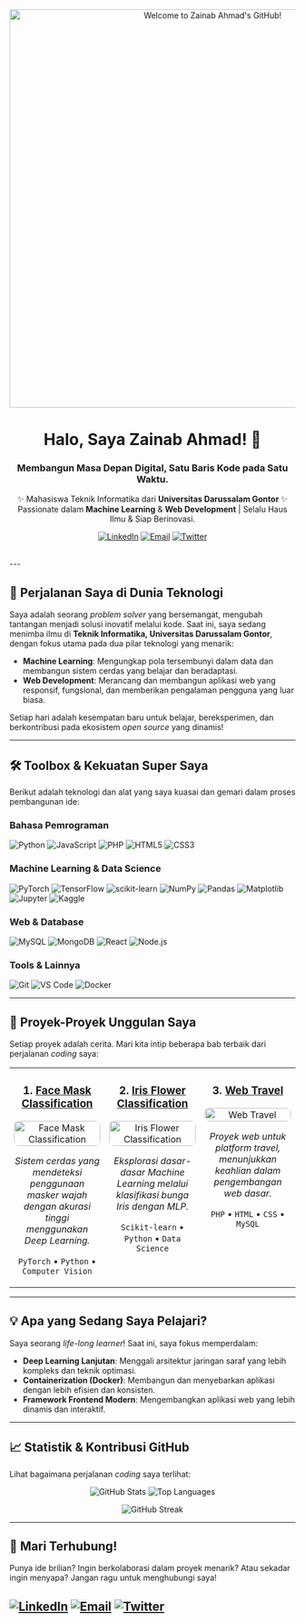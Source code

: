 <div align="center">
  <img src="https://raw.githubusercontent.com/zainhmdd/zainhmdd/main/assets/animated_banner.gif" alt="Welcome to Zainab Ahmad's GitHub!" width="700"/>
  <h1>Halo, Saya Zainab Ahmad! 👋</h1>
  <h3>Membangun Masa Depan Digital, Satu Baris Kode pada Satu Waktu.</h3>
</div>

<p align="center">
  ✨ Mahasiswa Teknik Informatika dari <b>Universitas Darussalam Gontor</b> ✨
  <br>
  Passionate dalam <b>Machine Learning</b> & <b>Web Development</b> | Selalu Haus Ilmu & Siap Berinovasi.
</p>

<p align="center">
  <a href="https://www.linkedin.com/in/zainab-ahmad-profile-anda/" target="_blank"><img src="https://img.shields.io/badge/LinkedIn-Connect-0077B5?style=for-the-badge&logo=linkedin&logoColor=white" alt="LinkedIn"></a>
  <a href="mailto:zainabahmad10@student.cs.unida.gontor.ac.id"><img src="https://img.shields.io/badge/Email-zainabahmad10@student.cs.unida.gontor.ac.id-D14836?style=for-the-badge&logo=gmail&logoColor=white" alt="Email"></a>
  <a href="https://twitter.com/zainhmdd_" target="_blank"><img src="https://img.shields.io/badge/Twitter-zainhmdd_-1DA1F2?style=for-the-badge&logo=twitter&logoColor=white" alt="Twitter"></a>
  </p>
<br>
---

## 🚀 Perjalanan Saya di Dunia Teknologi

Saya adalah seorang *problem solver* yang bersemangat, mengubah tantangan menjadi solusi inovatif melalui kode. Saat ini, saya sedang menimba ilmu di **Teknik Informatika, Universitas Darussalam Gontor**, dengan fokus utama pada dua pilar teknologi yang menarik:

* **Machine Learning**: Mengungkap pola tersembunyi dalam data dan membangun sistem cerdas yang belajar dan beradaptasi.
* **Web Development**: Merancang dan membangun aplikasi web yang responsif, fungsional, dan memberikan pengalaman pengguna yang luar biasa.

Setiap hari adalah kesempatan baru untuk belajar, bereksperimen, dan berkontribusi pada ekosistem *open source* yang dinamis!

---

## 🛠️ Toolbox & Kekuatan Super Saya

Berikut adalah teknologi dan alat yang saya kuasai dan gemari dalam proses pembangunan ide:

<p align="center">
  <h3>Bahasa Pemrograman</h3>
  <img src="https://img.shields.io/badge/-Python-3776AB?style=for-the-badge&logo=python&logoColor=white" alt="Python" />
  <img src="https://img.shields.io/badge/-JavaScript-F7DF1E?style=for-the-badge&logo=javascript&logoColor=white" alt="JavaScript" />
  <img src="https://img.shields.io/badge/-PHP-777BB4?style=for-the-badge&logo=php&logoColor=white" alt="PHP" />
  <img src="https://img.shields.io/badge/-HTML5-E34F26?style=for-the-badge&logo=html5&logoColor=white" alt="HTML5" />
  <img src="https://img.shields.io/badge/-CSS3-1572B6?style=for-the-badge&logo=css3&logoColor=white" alt="CSS3" />
</p>

<p align="center">
  <h3>Machine Learning & Data Science</h3>
  <img src="https://img.shields.io/badge/-PyTorch-EE4C2C?style=for-the-badge&logo=pytorch&logoColor=white" alt="PyTorch" />
  <img src="https://img.shields.io/badge/-TensorFlow-FF6F00?style=for-the-badge&logo=tensorflow&logoColor=white" alt="TensorFlow" />
  <img src="https://img.shields.io/badge/-scikit--learn-F7931E?style=for-the-badge&logo=scikit-learn&logoColor=white" alt="scikit-learn" />
  <img src="https://img.shields.io/badge/-NumPy-013243?style=for-the-badge&logo=numpy&logoColor=white" alt="NumPy" />
  <img src="https://img.shields.io/badge/-Pandas-150458?style=for-the-badge&logo=pandas&logoColor=white" alt="Pandas" />
  <img src="https://img.shields.io/badge/-Matplotlib-000000?style=for-the-badge&logo=matplotlib&logoColor=white" alt="Matplotlib" />
  <img src="https://img.shields.io/badge/-Jupyter-F37626?style=for-the-badge&logo=jupyter&logoColor=white" alt="Jupyter" />
  <img src="https://img.shields.io/badge/-Kaggle-20BEFF?style=for-the-badge&logo=kaggle&logoColor=white" alt="Kaggle" />
</p>

<p align="center">
  <h3>Web & Database</h3>
  <img src="https://img.shields.io/badge/-MySQL-4479A1?style=for-the-badge&logo=mysql&logoColor=white" alt="MySQL" />
  <img src="https://img.shields.io/badge/-MongoDB-47A248?style=for-the-badge&logo=mongodb&logoColor=white" alt="MongoDB" />
  <img src="https://img.shields.io/badge/-React-61DAFB?style=for-the-badge&logo=react&logoColor=white" alt="React" />
  <img src="https://img.shields.io/badge/-Node.js-339933?style=for-the-badge&logo=node.js&logoColor=white" alt="Node.js" />
</p>

<p align="center">
  <h3>Tools & Lainnya</h3>
  <img src="https://img.shields.io/badge/-Git-F05032?style=for-the-badge&logo=git&logoColor=white" alt="Git" />
  <img src="https://img.shields.io/badge/-VS%20Code-007ACC?style=for-the-badge&logo=visual-studio-code&logoColor=white" alt="VS Code" />
  <img src="https://img.shields.io/badge/-Docker-2496ED?style=for-the-badge&logo=docker&logoColor=white" alt="Docker" />
</p>

---

## 🌟 Proyek-Proyek Unggulan Saya

Setiap proyek adalah cerita. Mari kita intip beberapa bab terbaik dari perjalanan *coding* saya:

<table width="100%">
  <tr>
    <td width="33%" valign="top">
      <h3 align="center">1. <a href="https://github.com/zainhmdd/Face-mask-classification">Face Mask Classification</a></h3>
      <p align="center">
        <a href="https://github.com/zainhmdd/Face-mask-classification" target="_blank">
          <img src="https://raw.githubusercontent.com/zainhmdd/Face-mask-classification/main/assets/screenshot_face_mask.png" alt="Face Mask Classification" width="100%" style="border-radius: 8px;">
        </a>
      </p>
      <p align="center">
        <i>Sistem cerdas yang mendeteksi penggunaan masker wajah dengan akurasi tinggi menggunakan Deep Learning.</i>
      </p>
      <p align="center">
        <code>PyTorch</code> &bull; <code>Python</code> &bull; <code>Computer Vision</code>
      </p>
    </td>
    <td width="33%" valign="top">
      <h3 align="center">2. <a href="https://github.com/zainhmdd/iris-classification">Iris Flower Classification</a></h3>
      <p align="center">
        <a href="https://github.com/zainhmdd/iris-classification" target="_blank">
          <img src="https://raw.githubusercontent.com/zainhmdd/iris-classification/main/assets/screenshot_iris.png" alt="Iris Flower Classification" width="100%" style="border-radius: 8px;">
        </a>
      </p>
      <p align="center">
        <i>Eksplorasi dasar-dasar Machine Learning melalui klasifikasi bunga Iris dengan MLP.</i>
      </p>
      <p align="center">
        <code>Scikit-learn</code> &bull; <code>Python</code> &bull; <code>Data Science</code>
      </p>
    </td>
    <td width="33%" valign="top">
      <h3 align="center">3. <a href="https://github.com/zainhmdd/web-travel">Web Travel</a></h3>
      <p align="center">
        <a href="https://github.com/zainhmdd/web-travel" target="_blank">
          <img src="https://raw.githubusercontent.com/zainhmdd/web-travel/main/assets/screenshot_web_travel.png" alt="Web Travel" width="100%" style="border-radius: 8px;">
        </a>
      </p>
      <p align="center">
        <i>Proyek web untuk platform travel, menunjukkan keahlian dalam pengembangan web dasar.</i>
      </p>
      <p align="center">
        <code>PHP</code> &bull; <code>HTML</code> &bull; <code>CSS</code> &bull; <code>MySQL</code>
      </p>
    </td>
  </tr>
</table>

---

## 💡 Apa yang Sedang Saya Pelajari?

Saya seorang *life-long learner*! Saat ini, saya fokus memperdalam:
* **Deep Learning Lanjutan**: Menggali arsitektur jaringan saraf yang lebih kompleks dan teknik optimasi.
* **Containerization (Docker)**: Membangun dan menyebarkan aplikasi dengan lebih efisien dan konsisten.
* **Framework Frontend Modern**: Mengembangkan aplikasi web yang lebih dinamis dan interaktif.

---

## 📈 Statistik & Kontribusi GitHub

Lihat bagaimana perjalanan *coding* saya terlihat:

<p align="center">
  <img src="https://github-readme-stats.vercel.app/api?username=zainhmdd&show_icons=true&theme=dark&hide_border=true&include_all_commits=true" alt="GitHub Stats" />
  <img src="https://github-readme-stats.vercel.app/api/top-langs/?username=zainhmdd&layout=compact&theme=dark&hide_border=true" alt="Top Languages" />
</p>
<p align="center">
  <img src="https://github-readme-streak-stats.herokuapp.com/?user=zainhmdd&theme=dark&hide_border=true" alt="GitHub Streak" />
</p>

---

## 👋 Mari Terhubung!

Punya ide brilian? Ingin berkolaborasi dalam proyek menarik? Atau sekadar ingin menyapa? Jangan ragu untuk menghubungi saya!

[<img src="https://img.shields.io/badge/LinkedIn-Hubungi%20Saya-0077B5?style=for-the-badge&logo=linkedin&logoColor=white" alt="LinkedIn">](https://www.linkedin.com/in/zainab-ahmad-profile-anda/)
[<img src="https://img.shields.io/badge/Email-zainabahmad10@student.cs.unida.gontor.ac.id-D14836?style=for-the-badge&logo=gmail&logoColor=white" alt="Email">](mailto:zainabahmad10@student.cs.unida.gontor.ac.id)
[<img src="https://img.shields.io/badge/Twitter-Follow%20Me-1DA1F2?style=for-the-badge&logo=twitter&logoColor=white" alt="Twitter">](https://twitter.com/zainhmdd_)
---
